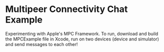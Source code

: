 # Multipeer Connectivity Chat Example
Experimenting with Apple's MPC Framework. To run, download and build the MPCExample file in Xcode, run on two devices (device and simulator) and send messages to each other!


